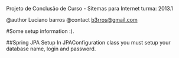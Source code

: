 Projeto de Conclusão de Curso - Sitemas para Internet turma: 2013.1

@author Luciano barros
@contact b3rros@gmail.com

#Some setup information :).

##Spring JPA Setup
In JPAConfiguration class you must setup your database name, login and password.
  	

